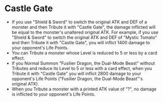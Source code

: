 # Castle Gate

*   If you use "Shield & Sword" to switch the original ATK and DEF of a monster and then Tribute it with "Castle Gate", the damage inflicted will be equal to the monster's unaltered original ATK. For example, if you use "Shield & Sword" to switch the original ATK and DEF of "Mystic Tomato" and then Tribute it with "Castle Gate", you will inflict 1400 damage to your opponent's Life Points.
*   You can Tribute a monster whose Level is reduced to 5 or less by a card effect.
*   If you Normal Summon "Fusilier Dragon, the Dual-Mode Beast" without Tributes and reduce its Level to 5 or less with a card effect, when you Tribute it with "Castle Gate" you will inflict 2800 damage to your opponent's Life Points ("Fusilier Dragon, the Dual-Mode Beast"'s original ATK).
*   When you Tribute a monster with a printed ATK value of "?", no damage is inflicted to your opponent's Life Points.
